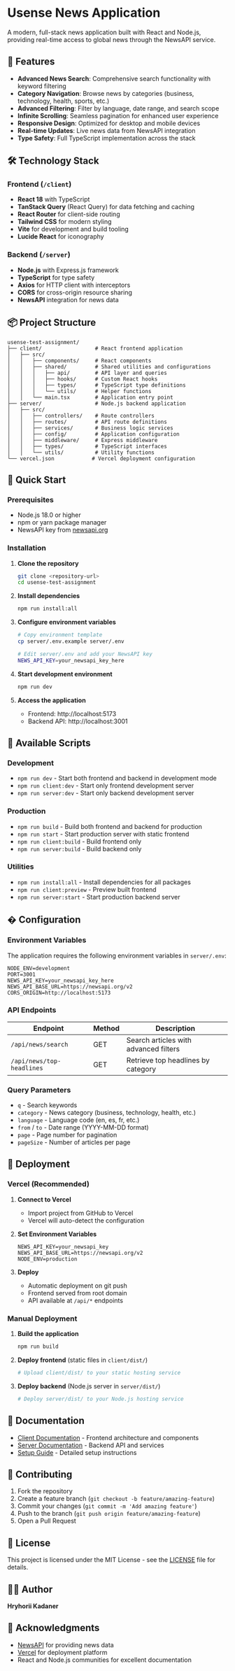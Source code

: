 # Usense News Application

A modern, full-stack news application built with React and Node.js, providing real-time access to global news through the NewsAPI service.

## 🚀 Features

- **Advanced News Search**: Comprehensive search functionality with keyword filtering
- **Category Navigation**: Browse news by categories (business, technology, health, sports, etc.)
- **Advanced Filtering**: Filter by language, date range, and search scope
- **Infinite Scrolling**: Seamless pagination for enhanced user experience
- **Responsive Design**: Optimized for desktop and mobile devices
- **Real-time Updates**: Live news data from NewsAPI integration
- **Type Safety**: Full TypeScript implementation across the stack

## 🛠 Technology Stack

### Frontend (`/client`)
- **React 18** with TypeScript
- **TanStack Query** (React Query) for data fetching and caching
- **React Router** for client-side routing
- **Tailwind CSS** for modern styling
- **Vite** for development and build tooling
- **Lucide React** for iconography

### Backend (`/server`)
- **Node.js** with Express.js framework
- **TypeScript** for type safety
- **Axios** for HTTP client with interceptors
- **CORS** for cross-origin resource sharing
- **NewsAPI** integration for news data

## 📦 Project Structure

```
usense-test-assignment/
├── client/                 # React frontend application
│   ├── src/
│   │   ├── components/     # React components
│   │   ├── shared/         # Shared utilities and configurations
│   │   │   ├── api/        # API layer and queries
│   │   │   ├── hooks/      # Custom React hooks
│   │   │   ├── types/      # TypeScript type definitions
│   │   │   └── utils/      # Helper functions
│   │   └── main.tsx        # Application entry point
├── server/                 # Node.js backend application
│   ├── src/
│   │   ├── controllers/    # Route controllers
│   │   ├── routes/         # API route definitions
│   │   ├── services/       # Business logic services
│   │   ├── config/         # Application configuration
│   │   ├── middleware/     # Express middleware
│   │   ├── types/          # TypeScript interfaces
│   │   └── utils/          # Utility functions
└── vercel.json            # Vercel deployment configuration
```

## 🚀 Quick Start

### Prerequisites
- Node.js 18.0 or higher
- npm or yarn package manager
- NewsAPI key from [newsapi.org](https://newsapi.org/register)

### Installation

1. **Clone the repository**
   ```bash
   git clone <repository-url>
   cd usense-test-assignment
   ```

2. **Install dependencies**
   ```bash
   npm run install:all
   ```

3. **Configure environment variables**
   ```bash
   # Copy environment template
   cp server/.env.example server/.env
   
   # Edit server/.env and add your NewsAPI key
   NEWS_API_KEY=your_newsapi_key_here
   ```

4. **Start development environment**
   ```bash
   npm run dev
   ```

5. **Access the application**
   - Frontend: http://localhost:5173
   - Backend API: http://localhost:3001

## 📝 Available Scripts

### Development
- `npm run dev` - Start both frontend and backend in development mode
- `npm run client:dev` - Start only frontend development server
- `npm run server:dev` - Start only backend development server

### Production
- `npm run build` - Build both frontend and backend for production
- `npm run start` - Start production server with static frontend
- `npm run client:build` - Build frontend only
- `npm run server:build` - Build backend only

### Utilities
- `npm run install:all` - Install dependencies for all packages
- `npm run client:preview` - Preview built frontend
- `npm run server:start` - Start production backend server

## � Configuration

### Environment Variables

The application requires the following environment variables in `server/.env`:

```env
NODE_ENV=development
PORT=3001
NEWS_API_KEY=your_newsapi_key_here
NEWS_API_BASE_URL=https://newsapi.org/v2
CORS_ORIGIN=http://localhost:5173
```

### API Endpoints

| Endpoint | Method | Description |
|----------|--------|-------------|
| `/api/news/search` | GET | Search articles with advanced filters |
| `/api/news/top-headlines` | GET | Retrieve top headlines by category |

### Query Parameters

- `q` - Search keywords
- `category` - News category (business, technology, health, etc.)
- `language` - Language code (en, es, fr, etc.)
- `from` / `to` - Date range (YYYY-MM-DD format)
- `page` - Page number for pagination
- `pageSize` - Number of articles per page

## 🚀 Deployment

### Vercel (Recommended)

1. **Connect to Vercel**
   - Import project from GitHub to Vercel
   - Vercel will auto-detect the configuration

2. **Set Environment Variables**
   ```
   NEWS_API_KEY=your_newsapi_key
   NEWS_API_BASE_URL=https://newsapi.org/v2
   NODE_ENV=production
   ```

3. **Deploy**
   - Automatic deployment on git push
   - Frontend served from root domain
   - API available at `/api/*` endpoints

### Manual Deployment

1. **Build the application**
   ```bash
   npm run build
   ```

2. **Deploy frontend** (static files in `client/dist/`)
   ```bash
   # Upload client/dist/ to your static hosting service
   ```

3. **Deploy backend** (Node.js server in `server/dist/`)
   ```bash
   # Deploy server/dist/ to your Node.js hosting service
   ```

## 📖 Documentation

- [Client Documentation](./client/README.md) - Frontend architecture and components
- [Server Documentation](./server/README.md) - Backend API and services
- [Setup Guide](./SETUP.md) - Detailed setup instructions

## 🤝 Contributing

1. Fork the repository
2. Create a feature branch (`git checkout -b feature/amazing-feature`)
3. Commit your changes (`git commit -m 'Add amazing feature'`)
4. Push to the branch (`git push origin feature/amazing-feature`)
5. Open a Pull Request

## 📄 License

This project is licensed under the MIT License - see the [LICENSE](LICENSE) file for details.

## 👨‍💻 Author

**Hryhorii Kadaner**

## 🙏 Acknowledgments

- [NewsAPI](https://newsapi.org/) for providing news data
- [Vercel](https://vercel.com/) for deployment platform
- React and Node.js communities for excellent documentation
